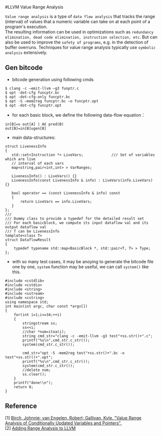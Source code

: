 #LLVM Value Range Analysis

`Value range analysis` is a type of `data flow analysis` that tracks the range (interval) of values that a numeric variable can take on at each point of a program's execution. <br>
The resulting information can be used in optimizations such as `redundancy elimination, dead code elimination, instruction selection, etc`. But can also be used to improve the `safety of programs`, e.g. in the detection of buffer overruns. 
Techniques for value range analysis typically use `symbolic analysis` extensively.

## Gen bitcode
- bitcode generation using following cmds
```
$ clang -c –emit-llvm –g3 funptr.c
$ opt -dot-cfg funcptr.bc
$ opt -dot-cfg-only funcptr.bc
$ opt -S –mem2reg funcptr.bc –o funcptr.opt
$ opt -dot-cfg funcptr.opt
```

- for each basic block, we define the following data-flow equation：
```
in[B]=∪ out[A] | A∈ pred(B)
out[B]=in[B]∪gen[B]
```
- main data-structures:
```
struct LivenessInfo 
{
   std::set<Instruction *> LiveVars;             /// Set of variables which are live
   // interval of each vars
   map<string,pair<int,int> > VarRanges;

   LivenessInfo() : LiveVars() {}
   LivenessInfo(const LivenessInfo & info) : LiveVars(info.LiveVars) {}
  
   bool operator == (const LivenessInfo & info) const 
   {
       return LiveVars == info.LiveVars;
   }
};
///
/// Dummy class to provide a typedef for the detailed result set
/// For each basicblock, we compute its input dataflow val and its output dataflow val
/// T can be LivenessInfo
template<class T>
struct DataflowResult 
{
    typedef typename std::map<BasicBlock *, std::pair<T, T> > Type;
};

```

- with so many test cases, it may be anoying to generate the bitcode file one by one, `system` function may be useful, we can call `system()` like this.

```
#include <cstdlib>
#include <cstdio>
#include <string>
#include <sstream>
#include <cstring>
using namespace std;
int main(int argc, char const *argv[])
{
	for(int i=1;i<=34;++i)
	{
		stringstream ss;
		ss<<i;
		//char *num=itoa(i);
		string cmd_str="clang -c -emit-llvm -g3 test"+ss.str()+".c";
		printf("%s\n",cmd_str.c_str());
		system(cmd_str.c_str());

		cmd_str="opt -S -mem2reg test"+ss.str()+".bc -o test"+ss.str()+".opt";
		printf("%s\n",cmd_str.c_str());
		system(cmd_str.c_str());
		//delete num;
		ss.clear();
	}
	printf("done!\n");
	return 0;
}
```

## Reference
[1] [Birch, Johnnie; van Engelen, Robert; Gallivan, Kyle. "Value Range Analysis of Conditionally Updated Variables and Pointers".](http://www.cs.fsu.edu/~engelen/cpcpaper.pdf)<br>
[2] [Adding Range Analysis to LLVM](http://llvm.1065342.n5.nabble.com/Range-Analysis-GSoC-2011-Proposal-td40546.html)<br>
